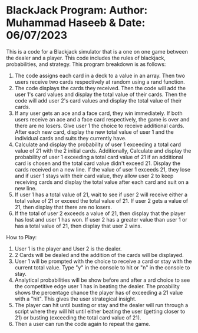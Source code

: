 # BlackJack Program: Author: Muhammad Haseeb & Date: 06/07/2023
This is a code for a Blackjack simulator that is a one on one game between the dealer and a player. This code includes the rules of blackjack, probabilities, and strategy. This program breakdown is as follows:
1. The code assigns each card in a deck to a value in an array. Then two users receive two cards respectively at random using a rand function. 
2. The code displays the cards they received. Then the code will add the user 1's card values and display the total value of their cards. Then the code will add user 2's card values and display the total value of their cards. 
3. If any user gets an ace and a face card, they win immediately. If both users receive an ace and a face card respectively, the game is over and there are no losers. Give user 1 the choice to receive additional cards. After each new card, display the new total value of user 1 and the individual cards and suits they currently have. 
4. Calculate and display the probability of user 1 exceeding a total card value of 21 with the 2 initial cards.  Additionally, Calculate and display the probability of user 1 exceeding a total card value of 21 if an additional card is chosen and the total card value didn't exceed 21. Display the cards received on a new line. If the value of user 1 exceeds 21, they lose and if user 1 stays with their card value, they allow user 2 to keep receiving cards and display the total value after each card and suit on a new line. 
5. If user 1 has a total value of 21, wait to see if user 2 will receive either a total value of 21 or exceed the total value of 21. If user 2 gets a value of 21, then display that there are no losers. 
6. If the total of user 2  exceeds a value of 21, then display that the player has lost and user 1 has won. If user 2 has a greater value than user 1 or has a total value of 21, then display that user 2 wins.

How to Play:
1. User 1 is the player and User 2 is the dealer.
2. 2 Cards will be dealed and the addition of the cards will be displayed.
3. User 1 will be prompted with the choice to receive a card or stay with the current total value. Type "y" in the console to hit or "n" in the console to stay.
4. Analytical probabilities will be show before and after a ard choice to see the competitive edge user 1 has in beating the dealer. The proability shows the percentage chance the player has of exceeding a 21 value with a "hit". This gives the user strategical insight.
5. The player can hit until busting or stay and the dealer will run through a script where they will hit until either beating the user (getting closer to 21) or busting (exceeding the total card value of 21).
6. Then a user can run the code again to repeat the game.
